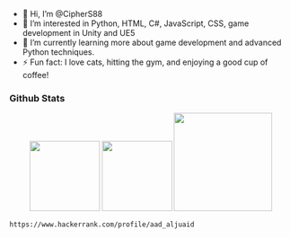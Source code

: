 - 👋 Hi, I’m @CipherS88
- 👀 I’m interested in Python, HTML, C#, JavaScript, CSS, game development in Unity and UE5
- 🌱 I’m currently learning more about game development and advanced Python techniques.
- ⚡ Fun fact: I love cats, hitting the gym, and enjoying a good cup of coffee!
### Github Stats
<div align= "Center">
  <img height="125em" src="https://github-readme-stats.vercel.app/api?username=CipherS88&count_private=true&show_icons=true&theme=ambient_gradient"/>
  <img height="125em" src="https://github-readme-stats.vercel.app/api/top-langs/?username=CipherS88&theme=ambient_gradient&layout=compact&langs_count=6"/>
  <img height="175em" src="https://github-profile-trophy.vercel.app/?username=CipherS88&theme=ambient_gradient&column=7"/>
</div>

```hacker rank 8% silver 
https://www.hackerrank.com/profile/aad_aljuaid
```
